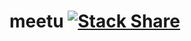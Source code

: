 # meetu [![Stack Share](http://img.shields.io/badge/tech-stack-0690fa.svg?style=flat)](http://stackshare.io/Mooophy/meet-u)
